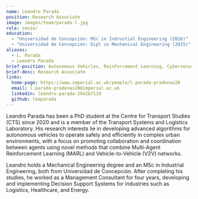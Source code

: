 ```yaml
---
name: Leandro Parada
position: Research Associate
image: images/team/parada-l.jpg
role: senior
education: 
  - "Universidad de Concepción: MSc in Indrustial Engineering (2016)"
  - "Universidad de Concepción: Dipl in Mechanical Engineering (2015)"
aliases:
  - L. Parada
  - Leandro Parada
brief-position: Autonomous Vehicles, Reinforcement Learning, Cybersecurity
brief-desc: Research Associate
links:
  home-page: https://www.imperial.ac.uk/people/l.parada-pradenas20
  email: l.parada-pradenas20@imperial.ac.uk
  linkedin: leandro-parada-2942b7119
  github: leoparada
---
```


Leandro Parada has been a PhD student at the Centre for Transport Studies (CTS) since 2020 and is a member of the Transport Systems and Logistics Laboratory. His research interests lie in developing advanced algorithms for autonomous vehicles to operate safely and efficiently in complex urban environments, with a focus on promoting collaboration and coordination between agents using novel methods that combine Multi-Agent Reinforcement Learning (MARL) and Vehicle-to-Vehicle (V2V) networks.

Leandro holds a Mechanical Engineering degree and an MSc in Industrial Engineering, both from Universidad de Concepción. After completing his studies, he worked as a Management Consultant for four years, developing and implementing Decision Support Systems for industries such as Logistics, Healthcare, and Energy.